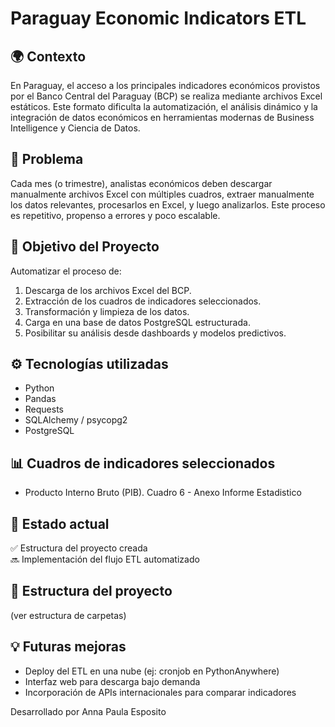 # Paraguay Economic Indicators ETL

## 🌍 Contexto

En Paraguay, el acceso a los principales indicadores económicos provistos por el Banco Central del Paraguay (BCP) se realiza mediante archivos Excel estáticos. Este formato dificulta la automatización, el análisis dinámico y la integración de datos económicos en herramientas modernas de Business Intelligence y Ciencia de Datos.

## 🧩 Problema

Cada mes (o trimestre), analistas económicos deben descargar manualmente archivos Excel con múltiples cuadros, extraer manualmente los datos relevantes, procesarlos en Excel, y luego analizarlos. Este proceso es repetitivo, propenso a errores y poco escalable.

## 🎯 Objetivo del Proyecto

Automatizar el proceso de:

1. Descarga de los archivos Excel del BCP.
2. Extracción de los cuadros de indicadores seleccionados.
3. Transformación y limpieza de los datos.
4. Carga en una base de datos PostgreSQL estructurada.
5. Posibilitar su análisis desde dashboards y modelos predictivos.

## ⚙️ Tecnologías utilizadas

- Python
- Pandas
- Requests
- SQLAlchemy / psycopg2
- PostgreSQL

## 📊 Cuadros de indicadores seleccionados

- Producto Interno Bruto (PIB). Cuadro 6 - Anexo Informe Estadistico

## 🚀 Estado actual

✅ Estructura del proyecto creada  
🔜 Implementación del flujo ETL automatizado

## 📁 Estructura del proyecto

(ver estructura de carpetas)

## 💡 Futuras mejoras

- Deploy del ETL en una nube (ej: cronjob en PythonAnywhere)
- Interfaz web para descarga bajo demanda
- Incorporación de APIs internacionales para comparar indicadores

Desarrollado por Anna Paula Esposito
